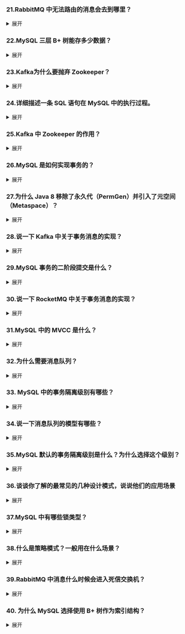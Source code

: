 ### 21.RabbitMQ 中无法路由的消息会去到哪里？
<details>

<summary>展开</summary>

* 默认行为是将消息直接丢弃
* 可以指定主交换机的备用交换机，然后消息会转发到备用交换机
* 可以配置将消息返回给生产者，生产者需要监听basic.return 事件

</details>



### 22.MySQL 三层 B+ 树能存多少数据？

<details>

<summary>展开</summary>

* 计算方法为：根节点存储行数\*第二层节点存储行数\*叶子节点存储行数
* 根节点和第二层节点存储行数：假设一页16KB，一个keyj加上指针占十几B，大概1000行
* 叶子节点要看是二级索引还是主键索引，主键索引大概16行，大概2000w数据，二级索引大概能存16亿数据

</details>

### 23.Kafka为什么要抛弃 Zookeeper？

<details>

<summary>展开</summary>

todo：在 Kafka 旧架构，Zookeeper负责存储集群元数据，控制选举，配置管理和集群成员管理。

</details>

###  24.详细描述一条 SQL 语句在 MySQL 中的执行过程。

<details>

<summary>展开</summary>

* 连接器，客户端和服务端建立连接，客户端向服务端发送请求
* 查询缓存，8.0已移除
* 分析器，进行词法和语法的分析
* 优化器，决定使用哪个索引，调整sql执行顺序
* 执行器，据优化器的计划，调用存储引擎接口执行查询。

</details>

### 25.Kafka 中 Zookeeper 的作用？

<details>

<summary>展开</summary>
 
 todo

* 一个分布式协调服务，负责管理 Kafka 集群的元数据和协调分布式操作。
* 存储和管理元数据（主题、Broker、消费者组）。
* 协调控制器选举（确保单一控制器）。
* 管理集群成员（跟踪 Broker 状态）。
* 维护分区和副本状态（支持 Leader 选举和分配）。
* 存储动态配置（主题和 Broker 参数）。

</details>

### 26.MySQL 是如何实现事务的？

<details>

<summary>展开</summary>

* 通过锁，日志和MVCC实现的
* undo log保证了事务的原子性
* redo log保证了事务的持久性
* 锁和MVCC实现了四种隔离级别，保证了事务的一致性和隔离性

</details>

### 27.为什么 Java 8 移除了永久代（PermGen）并引入了元空间（Metaspace）？

<details>

<summary>展开</summary>

todo

</details>

### 28.说一下 Kafka 中关于事务消息的实现？
<details>

<summary>展开</summary>

todo

</details>

### 29.MySQL 事务的二阶段提交是什么？
<details>

<summary>展开</summary>

先写redo log，再写bin log

</details>

### 30.说一下 RocketMQ 中关于事务消息的实现？

<details>

<summary>展开</summary>

todo


</details>

### 31.MySQL 中的 MVCC 是什么？

<details>

<summary>展开</summary>

多版本并发控制，通过uodo log获取版本链，通过read view（读视图），记录当前事务的事务id等信息，查询的时候根据read view和行记录里的隐藏字段去版本链中对应的版本，实现了无锁的视图一致，解决了对等值查询的并发读。

</details>

### 32.为什么需要消息队列？
<details>

<summary>展开</summary>

* 为分布式环境中各服务的通信提供了中间件
* 可以持久化消息，提供了可靠性保证
* 可以异步的消费消息，提供响应速度
* 削峰填谷，缓冲突发流量
* 系统解耦，消费者单独处理消息，不影响主业务

</details>

### 33.	MySQL 中的事务隔离级别有哪些？

<details>

<summary>展开</summary>

* 读未提交
* 读已提交
* 可重复读
* 可串行化

</details>

### 34.说一下消息队列的模型有哪些？

<details>

<summary>展开</summary>

todo

</details>


### 35.MySQL 默认的事务隔离级别是什么？为什么选择这个级别？

<details>

<summary>展开</summary>

* 可重复读
* 这个级别解决了幻读，不可重复度，脏读的问题，就是说这个级别不会读到其他事务未提交数据，并且通过MVCC保证了单行读的一致性，通过next-key lock保证了范围读的一致性

</details>

### 36.谈谈你了解的最常见的几种设计模式，说说他们的应用场景

<details>

<summary>展开</summary>

* 单例模式，用于需要全局共享对象或者资源的场景，比如说某些中间件的客户端对象，线程池，数据库连接处等对象的创建。
* 工厂模式，提供一个创建对象的接口，由子类决定实例化哪一个类，当业务中需要根据不同条件生成不同实例时，但这些实例都有同样接口的时候。
* 观察者模式，相当于回调，钩子函数，当一个对象状态发生变化时，所有依赖于它的对象都会收到通知并自动更新。比如需要异步的接收任务处理结果。
* 装饰器模式，可以在不修改原有对象的基础上，增强原对象，动态地为其添加新功能。一般是将装饰器作为新类型的一个属性。
* 策略模式，定义一系列算法，把它们封装起来，并使它们可以互换。策略模式让算法独立于使用它的客户端而变化。比如说不同的支付方式，优惠策略
* 代理模式，通过代理对象控制对原始对象的访问。

</details>

### 37.MySQL 中有哪些锁类型？
<details>




<summary>展开</summary>

* 行锁
* 表锁
* 间隙锁
* 意向锁
* 元数据锁

</details>

### 38.什么是策略模式？一般用在什么场景？

<details>

<summary>展开</summary>

* 策略模式是一种行为模式，它定义了一系列算法，并将它们封装在独立的类中，通过上下文类管理并且给客户端调用。
* 策略模式的组成是策略接口，具体策略和上下文。   
* 策略模式适用于需要解耦相似的算法，需要客端动态调用算法的场景

</details>

### 39.RabbitMQ 中消息什么时候会进入死信交换机？

<details>

<summary>展开</summary>

队列绑定了死信队列，并且消息被拒绝或者消息设置了ttl过期或者队列满时旧消息会丢弃进入死信队列

</details>

### 40.	为什么 MySQL 选择使用 B+ 树作为索引结构？

<details>

<summary>展开</summary>

* 首先B+树具有B树的特性，是一种平衡树，可以用二分法的查找到叶子节点的key，并且B树的节点可以存放多个key，一般的大小是一页，这使得B+树可以使用很少的层数去
存储更多的数据。
* 相对于B树来说，B+树的数据集中在叶子节点，能够在叶子节点形成双向链表，方便顺序扫描和范围扫描，并且非叶子节点只存放key，增加了扇出的大小。

</details>